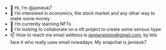 - 👋 Hi, I’m @jamieuk7
- 👀 I’m interested in economics, the stock market and any other way to make some money 
- 🌱 I’m currently learning NFTs 
- 💞️ I’m looking to collaborate on a nft project to create some serious hype 
- 📫 How to reach me email address is jamiwralston@gmail.com, by lets face it who really uses email nowadays. My snapchat is jamieuk7

<!---
jamieuk7/jamieuk7 is a ✨ special ✨ repository because its `README.md` (this file) appears on your GitHub profile.
You can click the Preview link to take a look at your changes.
--->
